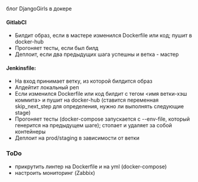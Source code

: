 блог DjangoGirls в докере 

#### GitlabCI
* Билдит образ, если в мастере изменился Dockerfile или код; пушит в docker-hub
* Прогоняет тесты, если был билд
* Деплоит, если два предыдущих шага успешны и ветка - мастер

#### Jenkinsfile:

* На вход принимает ветку, из которой билдится образ
* Апдейтит локальный реп
* Если изменился Dockerfile или код билдит с тегом <имя ветки-хэш коммита> и пушит на docker-hub (ставится переменная skip_next_step для определения, нужно ли выполнять следующие stage)
* Прогоняет тесты (docker-compose запускается с --env-file, который генерится на предыдущем шаге); стопает и удаляет за собой контейнеры
* Деплоит на prod/staging в зависимости от ветки

### ToDo
* прикрутить линтер на Dockerfile и на yml (docker-compose)
* настроить мониторинг (Zabbix)
